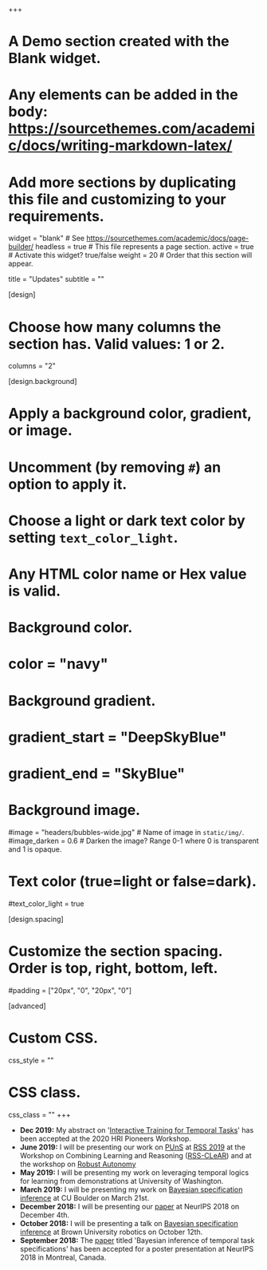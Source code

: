 +++
# A Demo section created with the Blank widget.
# Any elements can be added in the body: https://sourcethemes.com/academic/docs/writing-markdown-latex/
# Add more sections by duplicating this file and customizing to your requirements.

widget = "blank"  # See https://sourcethemes.com/academic/docs/page-builder/
headless = true  # This file represents a page section.
active = true  # Activate this widget? true/false
weight = 20  # Order that this section will appear.

title = "Updates"
subtitle = ""

[design]
  # Choose how many columns the section has. Valid values: 1 or 2.
  columns = "2"

[design.background]
  # Apply a background color, gradient, or image.
  #   Uncomment (by removing `#`) an option to apply it.
  #   Choose a light or dark text color by setting `text_color_light`.
  #   Any HTML color name or Hex value is valid.

  # Background color.
  # color = "navy"

  # Background gradient.
  # gradient_start = "DeepSkyBlue"
  # gradient_end = "SkyBlue"

  # Background image.
  #image = "headers/bubbles-wide.jpg"  # Name of image in `static/img/`.
  #image_darken = 0.6  # Darken the image? Range 0-1 where 0 is transparent and 1 is opaque.

  # Text color (true=light or false=dark).
  #text_color_light = true

[design.spacing]
  # Customize the section spacing. Order is top, right, bottom, left.
  #padding = ["20px", "0", "20px", "0"]

[advanced]
 # Custom CSS.
 css_style = ""

 # CSS class.
 css_class = ""
+++

- **Dec 2019:** My abstract on '[Interactive Training for Temporal Tasks](./publication/shah-2020-pioneers)' has been accepted at the 2020 HRI Pioneers Workshop.
- **June 2019:** I will be presenting our work on [PUnS](./project/puns) at [RSS 2019](http://www.roboticsconference.org/) at the Workshop on Combining Learning and Reasoning ([RSS-CLeAR](https://sites.google.com/view/rss19-learning-and-reasoning)) and at the workshop on [Robust Autonomy](https://sites.google.com/view/rss19safe/home)
- **May 2019:** I will be presenting my work on leveraging temporal logics for learning from demonstrations at University of Washington.
- **March 2019:** I will be presenting my work on [Bayesian specification inference](./project/bsi) at CU Boulder on March 21st.
- **December 2018:** I will be presenting our [paper](./publication/shah-2018-nips) at NeurIPS 2018 on December 4th.
- **October 2018:** I will be presenting a talk on [Bayesian specification inference](./project/bsi) at Brown University robotics on October 12th.
- **September 2018:** The [paper](./publication/shah-2018-nips) titled 'Bayesian inference of temporal task specifications' has been accepted for a poster presentation at NeurIPS 2018 in Montreal, Canada.
